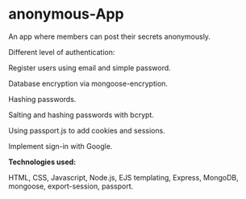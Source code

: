 # anonymous-App

An app where members can post their secrets anonymously.

Different level of authentication: 

Register users using email and simple password.

Database encryption via mongoose-encryption.

Hashing passwords.

Salting and hashing passwords with bcrypt.

Using passport.js to add cookies and sessions.

Implement sign-in with Google.

**Technologies used:**

HTML, CSS, Javascript, Node.js, EJS templating, Express, MongoDB, mongoose, export-session, passport.


